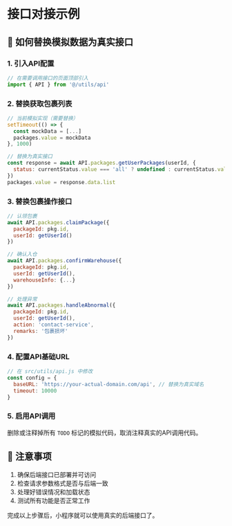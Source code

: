 # 接口对接示例

## 🔧 如何替换模拟数据为真实接口

### 1. 引入API配置
```javascript
// 在需要调用接口的页面顶部引入
import { API } from '@/utils/api'
```

### 2. 替换获取包裹列表
```javascript
// 当前模拟实现（需要替换）
setTimeout(() => {
  const mockData = [...]
  packages.value = mockData
}, 1000)

// 替换为真实接口
const response = await API.packages.getUserPackages(userId, {
  status: currentStatus.value === 'all' ? undefined : currentStatus.value
})
packages.value = response.data.list
```

### 3. 替换包裹操作接口
```javascript
// 认领包裹
await API.packages.claimPackage({
  packageId: pkg.id,
  userId: getUserId()
})

// 确认入仓
await API.packages.confirmWarehouse({
  packageId: pkg.id,
  userId: getUserId(),
  warehouseInfo: {...}
})

// 处理异常
await API.packages.handleAbnormal({
  packageId: pkg.id,
  userId: getUserId(),
  action: 'contact-service',
  remarks: '包裹损坏'
})
```

### 4. 配置API基础URL
```javascript
// 在 src/utils/api.js 中修改
const config = {
  baseURL: 'https://your-actual-domain.com/api', // 替换为真实域名
  timeout: 10000
}
```

### 5. 启用API调用
删除或注释掉所有 `TODO` 标记的模拟代码，取消注释真实的API调用代码。

## 📝 注意事项
1. 确保后端接口已部署并可访问
2. 检查请求参数格式是否与后端一致
3. 处理好错误情况和加载状态
4. 测试所有功能是否正常工作

完成以上步骤后，小程序就可以使用真实的后端接口了。
